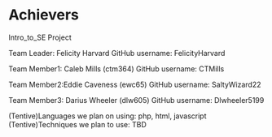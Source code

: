 # Achievers
Intro_to_SE Project

Team Leader: Felicity Harvard 
GitHub username: FelicityHarvard

Team Member1: Caleb Mills (ctm364)
GitHub username: CTMills

Team Member2:Eddie Caveness (ewc65)
GitHub username: SaltyWizard22

Team Member3: Darius Wheeler (dlw605)
GitHub username: Dlwheeler5199


(Tentive)Languages we plan on using: php, html, javascript 
(Tentive)Techniques we plan to use: TBD
